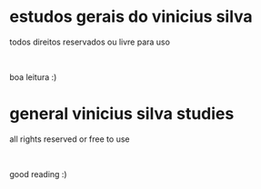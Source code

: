 <h1>estudos gerais do vinicius silva</h1>
<p>todos direitos reservados ou livre para uso</p>
<br>
<p>boa leitura :)</p>


<h1>general vinicius silva studies</h1>
<p>all rights reserved or free to use</p>
<br>
<p>good reading :)</p>
